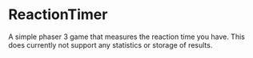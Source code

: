 # ReactionTimer
A simple phaser 3 game that measures the reaction time you have. This does currently not support any statistics or storage of results.
